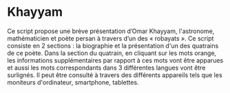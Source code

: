 # Khayyam
Ce script propose une brève présentation d’Omar Khayyam, l'astronome, mathématicien et poète persan à travers d’un des « robayats ». 
Ce script consiste en 2 sections : la biographie et la présentation d'un des quatrains de ce poète.
Dans la section du quatrain, en cliquant sur les mots orange, les informations supplémentaires par rapport à ces mots vont être apparues et aussi les mots correspondants dans 3 différentes langues vont être surlignés.
Il peut être consulté  à travers des différents appareils tels que les moniteurs d'ordinateur, smartphone, tablettes.
